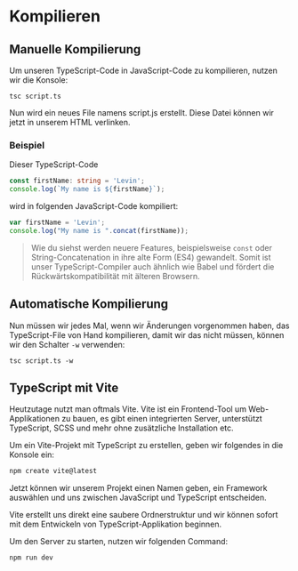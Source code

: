 # Kompilieren

## Manuelle Kompilierung

Um unseren TypeScript-Code in JavaScript-Code zu kompilieren, nutzen wir die Konsole:

````Console
tsc script.ts
````

Nun wird ein neues File namens <path>script.js</path> erstellt. Diese Datei können wir jetzt in unserem HTML verlinken.

### Beispiel

Dieser TypeScript-Code

````Typescript
const firstName: string = 'Levin';
console.log(`My name is ${firstName}`);
````

wird in folgenden JavaScript-Code kompiliert:

````JavaScript
var firstName = 'Levin';
console.log("My name is ".concat(firstName));
````

> Wie du siehst werden neuere Features, beispielsweise `const` oder String-Concatenation in ihre alte Form (ES4) gewandelt. Somit ist unser TypeScript-Compiler auch ähnlich wie Babel und fördert die Rückwärtskompatibilität mit älteren Browsern.

## Automatische Kompilierung

Nun müssen wir jedes Mal, wenn wir Änderungen vorgenommen haben, das TypeScript-File von Hand kompilieren, damit wir das nicht müssen, können wir den Schalter `-w` verwenden:

````Console
tsc script.ts -w
````

## TypeScript mit Vite

Heutzutage nutzt man oftmals Vite. Vite ist ein Frontend-Tool um Web-Applikationen zu bauen, es gibt einen integrierten Server, unterstützt TypeScript, SCSS und mehr ohne zusätzliche Installation etc. 

Um ein Vite-Projekt mit TypeScript zu erstellen, geben wir folgendes in die Konsole ein:

````Bash
npm create vite@latest
````

Jetzt können wir unserem Projekt einen Namen geben, ein Framework auswählen und uns zwischen JavaScript und TypeScript entscheiden.

Vite erstellt uns direkt eine saubere Ordnerstruktur und wir können sofort mit dem Entwickeln von TypeScript-Applikation beginnen. 

Um den Server zu starten, nutzen wir folgenden Command:

````Bash
npm run dev
````